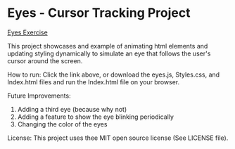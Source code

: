 # Eyes - Cursor Tracking Project

<a href="http://J-Rodshow44.github.io/Eyes"> Eyes Exercise </a>

This project showcases and example of animating html elements and updating styling dynamically to simulate an eye that follows the user's cursor around the screen. 

How to run: Click the link above, or download the eyes.js, Styles.css, and Index.html files and run the Index.html file on your browser.

Future Improvements:
1) Adding a third eye (because why not)
2) Adding a feature to show the eye blinking periodically
3) Changing the color of the eyes

License: This project uses thee MIT open source license (See LICENSE file).
